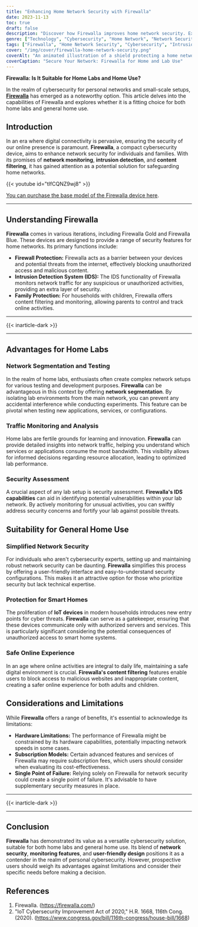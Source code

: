 ```yaml
---
title: "Enhancing Home Network Security with Firewalla"
date: 2023-11-13
toc: true
draft: false
description: "Discover how Firewalla improves home network security. Explore its benefits, suitability for home labs, and user-friendly features."
genre: ["Technology", "Cybersecurity", "Home Network", "Network Security", "IoT Security", "Online Safety", "Home Labs", "Digital Protection", "Intrusion Detection", "Content Filtering"]
tags: ["Firewalla", "Home Network Security", "Cybersecurity", "Intrusion Detection", "Content Filtering", "Network Segmentation", "Home Labs", "IoT Security", "Online Safety", "Digital Protection", "Enhancing Home Security", "Network Monitoring Device", "Internet of Things Protection", "User-Friendly Network Firewall", "Home Network Management", "Network Security Solutions", "Smart Home Cybersecurity", "Firewalla Features", "Network Security Tips", "Home Lab Experimentation", "Online Privacy", "Parental Controls", "Network Traffic Analysis", "Home Network Defense", "Network Security Measures", "Choosing a Firewall Device", "IoT Device Security", "Home Network Firewall Setup", "Network Security Insights", "Safeguarding Digital Life"]
cover: "/img/cover/firewalla-home-network-security.png"
coverAlt: "An animated illustration of a shield protecting a home network."
coverCaption: "Secure Your Network: Firewalla for Home and Lab Use"
---
```


**Firewalla: Is It Suitable for Home Labs and Home Use?**

In the realm of cybersecurity for personal networks and small-scale setups, [**Firewalla**](https://firewalla.com/) has emerged as a noteworthy option. This article delves into the capabilities of Firewalla and explores whether it is a fitting choice for both home labs and general home use.

## **Introduction**

In an era where digital connectivity is pervasive, ensuring the security of our online presence is paramount. **Firewalla**, a compact cybersecurity device, aims to enhance network security for individuals and families. With its promises of **network monitoring**, **intrusion detection**, and **content filtering**, it has gained attention as a potential solution for safeguarding home networks.

{{< youtube id="tIfCQNZ9wj8" >}}

[You can purchase the base model of the Firewalla device here](https://amzn.to/3qjlM8h).
______

## **Understanding Firewalla**

**Firewalla** comes in various iterations, including Firewalla Gold and Firewalla Blue. These devices are designed to provide a range of security features for home networks. Its primary functions include:

- **Firewall Protection:** Firewalla acts as a barrier between your devices and potential threats from the internet, effectively blocking unauthorized access and malicious content.
- **Intrusion Detection System (IDS):** The IDS functionality of Firewalla monitors network traffic for any suspicious or unauthorized activities, providing an extra layer of security.
- **Family Protection:** For households with children, Firewalla offers content filtering and monitoring, allowing parents to control and track online activities.

______
{{< inarticle-dark >}}
______

## **Advantages for Home Labs**

### **Network Segmentation and Testing**

In the realm of home labs, enthusiasts often create complex network setups for various testing and development purposes. **Firewalla** can be advantageous in this context by offering **network segmentation**. By isolating lab environments from the main network, you can prevent any accidental interference while conducting experiments. This feature can be pivotal when testing new applications, services, or configurations.

### **Traffic Monitoring and Analysis**

Home labs are fertile grounds for learning and innovation. **Firewalla** can provide detailed insights into network traffic, helping you understand which services or applications consume the most bandwidth. This visibility allows for informed decisions regarding resource allocation, leading to optimized lab performance.

### **Security Assessment**

A crucial aspect of any lab setup is security assessment. **Firewalla's IDS capabilities** can aid in identifying potential vulnerabilities within your lab network. By actively monitoring for unusual activities, you can swiftly address security concerns and fortify your lab against possible threats.

## **Suitability for General Home Use**

### **Simplified Network Security**

For individuals who aren't cybersecurity experts, setting up and maintaining robust network security can be daunting. **Firewalla** simplifies this process by offering a user-friendly interface and easy-to-understand security configurations. This makes it an attractive option for those who prioritize security but lack technical expertise.

### **Protection for Smart Homes**

The proliferation of **IoT devices** in modern households introduces new entry points for cyber threats. **Firewalla** can serve as a gatekeeper, ensuring that these devices communicate only with authorized servers and services. This is particularly significant considering the potential consequences of unauthorized access to smart home systems.

### **Safe Online Experience**

In an age where online activities are integral to daily life, maintaining a safe digital environment is crucial. **Firewalla's content filtering** features enable users to block access to malicious websites and inappropriate content, creating a safer online experience for both adults and children.

## **Considerations and Limitations**

While **Firewalla** offers a range of benefits, it's essential to acknowledge its limitations:

- **Hardware Limitations:** The performance of Firewalla might be constrained by its hardware capabilities, potentially impacting network speeds in some cases.
- **Subscription Models:** Certain advanced features and services of Firewalla may require subscription fees, which users should consider when evaluating its cost-effectiveness.
- **Single Point of Failure:** Relying solely on Firewalla for network security could create a single point of failure. It's advisable to have supplementary security measures in place.

______
{{< inarticle-dark >}}
______

## **Conclusion**

**Firewalla** has demonstrated its value as a versatile cybersecurity solution, suitable for both home labs and general home use. Its blend of **network security**, **monitoring features**, and **user-friendly design** positions it as a contender in the realm of personal cybersecurity. However, prospective users should weigh its advantages against limitations and consider their specific needs before making a decision.

## **References**

1. Firewalla. (https://firewalla.com/)
2. "IoT Cybersecurity Improvement Act of 2020," H.R. 1668, 116th Cong. (2020). (https://www.congress.gov/bill/116th-congress/house-bill/1668)

